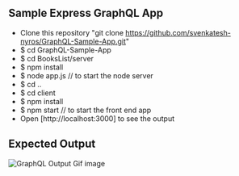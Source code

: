 ## Sample Express GraphQL App

 - Clone this repository "git clone https://github.com/svenkatesh-nyros/GraphQL-Sample-App.git"
 - $ cd GraphQL-Sample-App
 - $ cd BooksList/server
 - $ npm install
 - $ node app.js // to start the node server
 - $ cd ..
 - $ cd client
 - $ npm install
 - $ npm start // to start the front end app
 - Open [http://localhost:3000] to see the output

## Expected Output

![GraphQL Output Gif image](http://203.193.173.125/images/sample-output.gif "Preview")